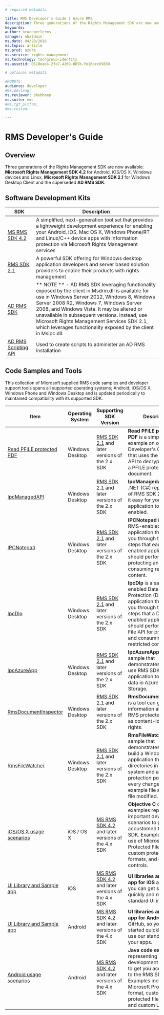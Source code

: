 ```yaml
---
# required metadata

title: RMS Developer's Guide | Azure RMS
description: Three generations of the Rights Management SDK are now available.
keywords:
author: bruceperlerms
manager: mbaldwin
ms.date: 04/28/2016
ms.topic: article
ms.prod: azure
ms.service: rights-management
ms.technology: techgroup-identity
ms.assetid: 0510ead4-2fe7-4269-885b-fe16bcc69888

# optional metadata

#ROBOTS:
audience: developer
#ms.devlang:
ms.reviewer: shubhamp
ms.suite: ems
#ms.tgt_pltfrm:
#ms.custom:

---
```


# RMS Developer's Guide

## Overview ##
Three generations of the Rights Management SDK are now available: **Microsoft Rights Management SDK 4.2** for Android, iOS/OS X, Windows devices and Linux, **Microsoft Rights Management SDK 2.1** for Windows Desktop Client and the superseded **AD RMS SDK**.

## Software Development Kits ##
| SDK | Description |
|------|---------|
| [MS RMS SDK 4.2](active-directory-rights-management-services-multi-platform-thin-client-sdk-portal.md) | A simplified, next-generation tool set that provides a lightweight development experience for enabling your Android, iOS, Mac OS X, Windows Phone/RT and Linux/C++ device apps with information protection via Microsoft Rights Management services |
| [RMS SDK 2.1](microsoft-information-protection-and-control-client-portal.md) | A powerful SDK offering for Windows desktop application developers and server based solution providers to enable their products with rights management|
|[AD RMS SDK]()|** NOTE ** - AD RMS SDK leveraging functionality exposed by the client in Msdrm.dll is available for use in Windows Server 2012, Windows 8, Windows Server 2008 R2, Windows 7, Windows Server 2008, and Windows Vista. It may be altered or unavailable in subsequent versions. Instead, use Microsoft Rights Management Services SDK 2.1, which leverages functionality exposed by the client in Msipc.dll.|
|[AD RMS Scripting API]()| Used to create scripts to administer an AD RMS installation|

## Code Samples and Tools ##
This collection of Microsoft supplied RMS code samples and developer support tools spans all supported operating systems; Android, iOS/OS X, Windows Phone and Windows Desktop and is updated periodically to maintained compatibility with its supported SDK.

| Item | Operating System | Supporting SDK Version | Description |
|------|------------------|------------------------|-------------|
| [Read PFILE protected PDF](https://blogs.msdn.microsoft.com/rms/2015/11/09/reading-a-pfile-protected-pdf/) | Windows Desktop| [RMS SDK 2.1](microsoft-information-protection-and-control-client-portal.md) and later versions of the 2.x SDK | **Read PFILE protected PDF** is a simple code example on our RMS Developer's Corner blog that uses the MSIPC File API to decrypt and open a PFILE protected PDF document.|
| [IpcManagedAPI](https://github.com/Azure-Samples/active-directory-dotnet-rms) | Windows Desktop | [RMS SDK 2.1](microsoft-information-protection-and-control-client-portal.md) and later versions of the 2.x SDK | **IpcManagedAPI** is a .NET (C#) representation of RMS SDK 2.1 to make it easy for your managed application to be RMS-enabled.|
| [IPCNotepad](https://code.msdn.microsoft.com/ipcnotepad-sample-f67dae80) | Windows Desktop | [RMS SDK 2.1](microsoft-information-protection-and-control-client-portal.md) and later versions of the 2.x SDK| **IPCNotepad** is a sample RMS-enabled application that takes you through the basic steps that each RMS-enabled application should perform when protecting and consuming restricted content.|
| [IpcDlp](https://github.com/Azure-Samples/active-directory-dotnet-rms)|Windows Desktop|[RMS SDK 2.1](microsoft-information-protection-and-control-client-portal.md) and later versions of the 2.x SDK|**IpcDlp** is a sample RMS-enabled Data Leak Protection (DLP) application that takes you through the basic steps that a DLP RMS-enabled application should perform by using File API for protecting and consuming restricted content.|
| [IpcAzureApp](https://github.com/Azure-Samples/active-directory-dotnet-rms) | Windows Desktop|[RMS SDK 2.1](microsoft-information-protection-and-control-client-portal.md) and later versions of the 2.x SDK|**IpcAzureApp** is a sample that demonstrates how to use RMS SDK in Azure application to protect data in Azure Blob Storage.|
| [RmsDocumentInspector](https://github.com/Azure-Samples/active-directory-dotnet-rms) | Windows Desktop|[RMS SDK 2.1](microsoft-information-protection-and-control-client-portal.md) and later versions of the 2.x SDK|**RmsDocumentInspector** is a tool can give information about any RMS protected file such as content-id or user rights.|
| [RmsFileWatcher](https://github.com/Azure-Samples/active-directory-dotnet-rms) | Windows Desktop|[RMS SDK 2.1](microsoft-information-protection-and-control-client-portal.md) and later versions of the 2.x SDK|**RmsFileWatcher** is a sample that demonstrates how to build a Windows application that watches directories in the file system and applies RMS protection policies on every change, for example file added or file modified.|
| [iOS/OS X usage scenarios](https://msdn.microsoft.com/en-us/library/dn758307(v=vs.85).aspx) |iOS / OS X|[MS RMS SDK 4.2](active-directory-rights-management-services-multi-platform-thin-client-sdk-portal.md) and later versions of the 4.x SDK|**Objective C**  code examples representing important development scenarios to get you accustomed to the RMS SDK. Examples include use of Microsoft Protected File format, custom protected file formats, and custom UI controls.|
| [UI Library and Sample app](https://github.com/AzureAD/rms-sdk-ui-for-ios) |iOS|[MS RMS SDK 4.2](active-directory-rights-management-services-multi-platform-thin-client-sdk-portal.md) and later versions of the 4.x SDK|**UI libraries and sample app for iOS** at GitHub, so you can get started quickly and re-use our standard UI in your apps.|
| [UI Library and Sample app](https://github.com/AzureAD/rms-sdk-ui-for-android) |Android|[MS RMS SDK 4.2](active-directory-rights-management-services-multi-platform-thin-client-sdk-portal.md) and later versions of the 4.x SDK|**UI libraries and sample app for Android** at GitHub, so you can get started quickly and re-use our standard UI in your apps.|
| [Android usage scenarios](https://msdn.microsoft.com/en-us/library/dn758246(v=vs.85).aspx) |Android|[MS RMS SDK 4.2](active-directory-rights-management-services-multi-platform-thin-client-sdk-portal.md) and later versions of the 4.x SDK|**Java code examples** representing important development scenarios to get you accustomed to the RMS SDK. Examples include use of Microsoft Protected File format, custom protected file formats, and custom UI controls.|

